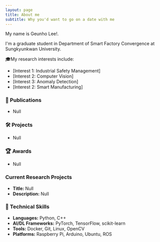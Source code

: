 ```yaml
---
layout: page
title: About me
subtitle: Why you'd want to go on a date with me
---
```


My name is Geunho Lee!.  

I'm a graduate student in Department of Smart Factory Convergence at Sungkyunkwan University.

🎓My research interests include:

- [Interest 1: Industrial Safety Management]
- [Interest 2: Computer Vision]
- [Interest 3: Anomaly Detection]
- [Interest 2: Smart Manufacturing]

### 📝 Publications
- Null

### 🛠️ Projects
- Null

### 🏆 Awards
- Null

### Current Research Projects
- **Title:** Null
- **Description:** Null

### 🔧 Technical Skills

- **Languages:** Python, C++
- **AI/DL Frameworks:** PyTorch, TensorFlow, scikit-learn  
- **Tools:** Docker, Git, Linux, OpenCV  
- **Platforms:** Raspberry Pi, Arduino, Ubuntu, ROS
